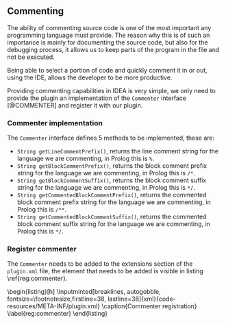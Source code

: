 ## Commenting

The ability of commenting source code is one of the most important any programming language must provide.
The reason why this is of such an importance is mainly for documenting the source code, but also for
the debugging process, it allows us to keep parts of the program in the file and not be executed.

Being able to select a portion of code and quickly comment it in or out, using the IDE, allows the
developer to be more productive.

Providing commenting capabilities in IDEA is very simple, we only need to provide the plugin an
implementation of the `Commenter` interface [@COMMENTER] and register it with our plugin.

### Commenter implementation

The `Commenter` interface defines 5 methods to be implemented, these are:

+ `String getLineCommentPrefix()`, returns the line comment string for the language we are commenting, in Prolog this is `%`.
+ `String getBlockCommentPrefix()`, returns the block comment prefix string for the language we are commenting, in Prolog this is `/*`.
+ `String getBlockCommentSuffix()`, returns the block comment suffix string for the language we are commenting, in Prolog this is `*/`.
+ `String getCommentedBlockCommentPrefix()`, returns the commented block comment prefix string for the language we are commenting, in Prolog this is `/**`.
+ `String getCommentedBlockCommentSuffix()`, returns the commented block comment suffix string for the language we are commenting, in Prolog this is `*/`.

### Register commenter

The `Commenter` needs to be added to the extensions section of the `plugin.xml` file,
the element that needs to be added is visible in listing \ref{reg:commenter}.

\begin{listing}[h]
\inputminted[breaklines, autogobble, fontsize=\footnotesize,firstline=38, lastline=38]{xml}{code-resources/META-INF/plugin.xml}
\caption{Commenter registration}
\label{reg:commenter}
\end{listing}
